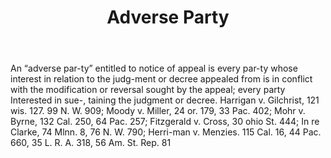 ---
title: Adverse Party
letter: A
permalink: "/definitions/adverse-party.html"
body: An “adverse par-ty” entitled to notice of appeal is every par-ty whose interest
  in relation to the judg-ment or decree appealed from is in conflict with the modification
  or reversal sought by the appeal; every party Interested in sue-, taining the judgment
  or decree. Harrigan v. Gilchrist, 121 wis. 127. 99 N. W. 909; Moody v. Miller, 24
  or. 179, 33 Pac. 402; Mohr v. Byrne, 132 Cal. 250, 64 Pac. 257; Fitzgerald v. Cross,
  30 ohio St. 444; In re Clarke, 74 Mlnn. 8, 76 N. W. 790; Herri-man v. Menzies. 115
  Cal. 16, 44 Pac. 660, 35 L. R. A. 318, 56 Am. St. Rep. 81
published_at: '2018-07-07'
layout: post
---
